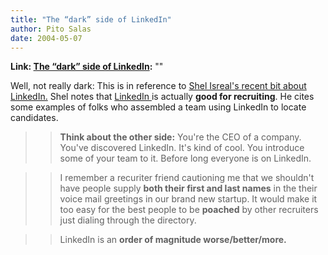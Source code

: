 ```yaml
---
title: "The “dark” side of LinkedIn"
author: Pito Salas
date: 2004-05-07
---
```


**Link: [The “dark” side of LinkedIn](None):** ""

Well, not really dark: This is in reference to [Shel Isreal's recent bit about
LinkedIn.](<http://seems2shel.typepad.com/itseemstome/2004/05/linkedin_part_3.html>)
Shel notes that [LinkedIn ](<http://www.linkedin.com/>)is actually **good for
recruiting**. He cites some examples of folks who assembled a team using
LinkedIn to locate candidates.

>>

>> **Think about the other side:** You're the CEO of a company. You've
discovered LinkedIn. It's kind of cool. You introduce some of your team to it.
Before long everyone is on LinkedIn.

>>

>> I remember a recuriter friend cautioning me that we shouldn't have people
supply **both their first and last names** in the their voice mail greetings
in our brand new startup. It would make it too easy for the best people to be
**poached** by other recruiters just dialing through the directory.

>>

>> LinkedIn is an **order of magnitude worse/better/more.**


